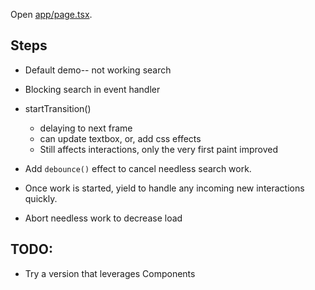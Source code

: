 Open [app/page.tsx](./app/page.tsx).

## Steps

* Default demo-- not working search

* Blocking search in event handler

* startTransition()
  * delaying to next frame
  * can update textbox, or, add css effects
  * Still affects interactions, only the very first paint improved

* Add `debounce()` effect to cancel needless search work.

* Once work is started, yield to handle any incoming new interactions quickly.

* Abort needless work to decrease load


## TODO:

* Try a version that leverages Components